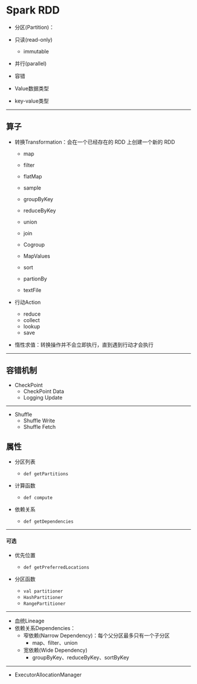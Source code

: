 # Spark RDD


- 分区(Partition)：

- 只读(read-only)
    - immutable

- 并行(parallel)

- 容错


- Value数据类型
- key-value类型

---
## 算子

- 转换Transformation：会在一个已经存在的 RDD 上创建一个新的 RDD
    - map
    - filter
    - flatMap
    - sample
    - groupByKey
    - reduceByKey
    - union
    - join
    - Cogroup
    - MapValues
    - sort
    - partionBy

    - textFile



- 行动Action
    - reduce
    - collect
    - lookup
    - save


- 惰性求值：转换操作并不会立即执行，直到遇到行动才会执行



---

## 容错机制



- CheckPoint
    - CheckPoint Data
    - Logging Update


---

- Shuffle
    - Shuffle Write
    - Shuffle Fetch



## 属性



- 分区列表
    - `def getPartitions`

- 计算函数
    - `def compute`

- 依赖关系
    - `def getDependencies`

---
#### 可选
- 优先位置
    - `def getPreferredLocations`

- 分区函数
    - `val partitioner`
    - `HashPartitioner`
    - `RangePartitioner`




---

- 血统Lineage
- 依赖关系Dependencies：
    - 窄依赖(Narrow Dependency)：每个父分区最多只有一个子分区
        - map、filter、union
    - 宽依赖(Wide Dependency)
        - groupByKey、reduceByKey、sortByKey



---

- ExecutorAllocationManager